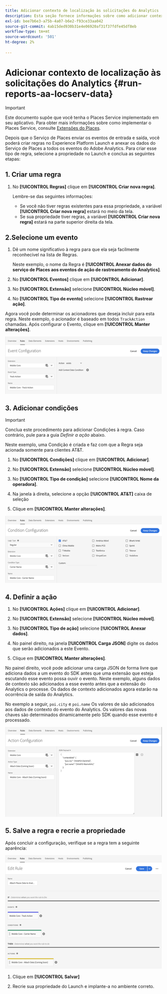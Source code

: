 ```yaml
---
title: Adicionar contexto de localização às solicitações do Analytics
description: Esta seção fornece informações sobre como adicionar contexto de localização às solicitações do Analytics.
exl-id: bee7b6e3-a75b-4a07-b6e2-f93ce33aa042
source-git-commit: 4ab15ded930b31e4e06920af31f37fdfe45df8eb
workflow-type: tm+mt
source-wordcount: '501'
ht-degree: 2%

---
```


# Adicionar contexto de localização às solicitações do Analytics {#run-reports-aa-locserv-data}

>[!IMPORTANT]
>
>Este documento supõe que você tenha o Places Service implementado em seu aplicativo. Para obter mais informações sobre como implementar o Places Service, consulte [Extensões do Places](/help/places-ext-aep-sdks/places-extension/places-extension.md).

Depois que o Serviço de Places enviar os eventos de entrada e saída, você poderá criar regras no Experience Platform Launch e anexar os dados do Serviço de Places a todos os eventos do Adobe Analytics. Para criar esse tipo de regra, selecione a propriedade no Launch e conclua as seguintes etapas:

## 1. Criar uma regra

1. No **[!UICONTROL Regras]** clique em **[!UICONTROL Criar nova regra]**.

   Lembre-se das seguintes informações:
   * Se você não tiver regras existentes para essa propriedade, a variável **[!UICONTROL Criar nova regra]** estará no meio da tela.
   * Se sua propriedade tiver regras, a variável **[!UICONTROL Criar nova regra]** estará na parte superior direita da tela.

## 2.Selecione um evento

1. Dê um nome significativo à regra para que ela seja facilmente reconhecível na lista de Regras.

   Neste exemplo, o nome da Regra é **[!UICONTROL Anexar dados do serviço de Places aos eventos de ação de rastreamento do Analytics]**.

1. No **[!UICONTROL Eventos]** clique em **[!UICONTROL Adicionar]**.

1. No **[!UICONTROL Extensão]** selecione **[!UICONTROL Núcleo móvel]**.

1. No **[!UICONTROL Tipo de evento]** selecione **[!UICONTROL Rastrear ação]**.

Agora você pode determinar os acionadores que deseja incluir para esta regra. Neste exemplo, o acionador é baseado em todos `TrackAction` chamadas. Após configurar o Evento, clique em **[!UICONTROL Manter alterações]**.

![&quot;criar um evento&quot;](/help/assets/ad-setEvent_use-analytics-data.png)


## 3. Adicionar condições

>[!IMPORTANT]
>
>Conclua este procedimento para adicionar Condições à regra. Caso contrário, pule para a guia *Definir a ação* abaixo.

Neste exemplo, uma Condição é criada e faz com que a Regra seja acionada somente para clientes AT&amp;T.

1. No **[!UICONTROL Condições]** clique em **[!UICONTROL Adicionar]**.

1. No **[!UICONTROL Extensão]** selecione **[!UICONTROL Núcleo móvel]**.

1. No **[!UICONTROL Tipo de condição]** selecione **[!UICONTROL Nome da operadora]**.

1. Na janela à direita, selecione a opção **[!UICONTROL AT&amp;T]** caixa de seleção

1. Clique em **[!UICONTROL Manter alterações]**.

![&quot;criar uma condição&quot;](/help/assets/ad-setCondition_use-analytics-data.png)

## 4. Definir a ação

1. No **[!UICONTROL Ações]** clique em **[!UICONTROL Adicionar]**.

1. No **[!UICONTROL Extensão]** selecione **[!UICONTROL Núcleo móvel]**.

1. No **[!UICONTROL Tipo de ação]** selecione **[!UICONTROL Anexar dados]**.

1. No painel direito, na janela **[!UICONTROL Carga JSON]** digite os dados que serão adicionados a este Evento.

1. Clique em **[!UICONTROL Manter alterações]**.

No painel direito, você pode adicionar uma carga JSON de forma livre que adiciona dados a um evento do SDK antes que uma extensão que esteja escutando esse evento possa ouvir o evento. Neste exemplo, alguns dados de contexto são adicionados a esse evento antes que a extensão do Analytics o processe. Os dados de contexto adicionados agora estarão na ocorrência de saída do Analytics.

No exemplo a seguir, `poi.city` e `poi.name` Os valores de são adicionados aos dados de contexto do evento do Analytics. Os valores das novas chaves são determinados dinamicamente pelo SDK quando esse evento é processado.

![&quot;criar uma ação&quot;](/help/assets/ad-setAction_use-analytics-data.png)

## 5. Salve a regra e recrie a propriedade

Após concluir a configuração, verifique se a regra tem a seguinte aparência:

![&quot;a regra é completa.&quot;](/help/assets/ad-ruleComplete_use-analytics-data.png)

1. Clique em **[!UICONTROL Salvar]**

1. Recrie sua propriedade do Launch e implante-a no ambiente correto.
